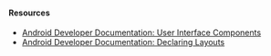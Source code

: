 
#### Resources

- [Android Developer Documentation: User Interface Components](http://developer.android.com/guide/topics/ui/index.html)
- [Android Developer Documentation: Declaring Layouts](http://developer.android.com/guide/topics/ui/declaring-layout.html)
